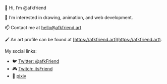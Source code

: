 👋 Hi, I’m @afkfriend

👀 I’m interested in drawing, animation, and web development.

📫 Contact me at hello@afkfriend.art

🖌 An art profile can be found at [https://afkfriend.art](https://afkfriend.art).



My social links: 
- 🐦 [Twitter: @afkFriend](https://twitter.com/afkFriend)
- 🎮 [Twitch: itsFriend](https://www.twitch.tv/itsfriend)
- 🎨 [pixiv](https://www.pixiv.net/users/29707902)

<!---
afkfriend/afkfriend is a ✨ special ✨ repository because its `README.md` (this file) appears on your GitHub profile.
You can click the Preview link to take a look at your changes.
--->
